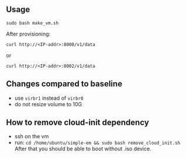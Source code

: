 ## Usage 

```
sudo bash make_vm.sh
```

After provisioning: 

```
curl http://<IP-addr>:8000/v1/data
```

or

```
curl http://<IP-addr>:8002/v1/data
```

## Changes compared to baseline

- use `virbr1` instead of `virbr0`
- do not resize volume to 10G

## How to remove cloud-init dependency
- ssh on the vm
- run: `cd /home/ubuntu/simple-em && sudo bash remove_cloud_init.sh`
After that you should be able to boot without .iso device.
